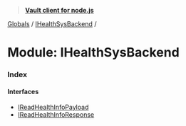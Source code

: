 > **[Vault client for node.js](../README.md)**

[Globals](../globals.md) / [IHealthSysBackend](ihealthsysbackend.md) /

# Module: IHealthSysBackend

### Index

#### Interfaces

* [IReadHealthInfoPayload](../interfaces/ihealthsysbackend.ireadhealthinfopayload.md)
* [IReadHealthInfoResponse](../interfaces/ihealthsysbackend.ireadhealthinforesponse.md)